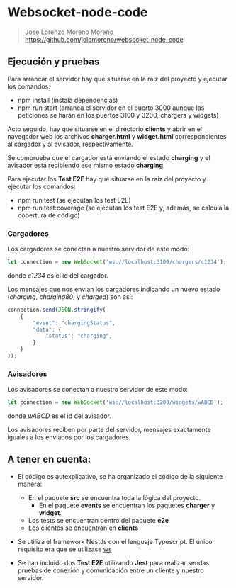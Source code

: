 # Websocket-node-code
> Jose Lorenzo Moreno Moreno
> https://github.com/jolomoreno/websocket-node-code

## Ejecución y pruebas 

Para arrancar el servidor hay que situarse en la raiz del proyecto y ejecutar los comandos:
* npm install (instala dependencias)
* npm run start (arranca el servidor en el puerto 3000 aunque las peticiones se harán en los puertos 3100 y 3200, chargers y widgets)

Acto seguido, hay que situarse en el directorio **clients** y abrir en el navegador web los archivos **charger.html** y **widget.html** correspondientes al cargador y al avisador, respectivamente.

Se comprueba que el cargador está enviando el estado **charging** y el avisador está recibiendo ese mismo estado **charging**.

Para ejecutar los **Test E2E** hay que situarse en la raiz del proyecto y ejecutar los comandos:
* npm run test (se ejecutan los test E2E)
* npm run test:coverage (se ejecutan los test E2E y, además, se calcula la cobertura de código)

### Cargadores

Los cargadores se conectan a nuestro servidor de este modo:

```javascript
let connection = new WebSocket('ws://localhost:3100/chargers/c1234');
```

donde *c1234* es el id del cargador.

Los mensajes que nos envían los cargadores indicando un nuevo estado (*charging*, *charging80*, y *charged*) son así:

```javascript
connection.send(JSON.stringify(
    {
        "event": "chargingStatus",
        "data": {
            "status": "charging",
        }
    }
));
```

### Avisadores

Los avisadores se conectan a nuestro servidor de este modo:

```javascript
let connection = new WebSocket('ws://localhost:3200/widgets/wABCD');
```

donde *wABCD* es el id del avisador.

Los avisadores reciben por parte del servidor, mensajes exactamente iguales a los enviados por los cargadores.

## A tener en cuenta:

* El código es autexplicativo, se ha organizado el código de la siguiente manera:
    - En el paquete **src** se encuentra toda la lógica del proyecto.
        - En el paquete **events** se encuentran los paquetes **charger** y **widget**.
    - Los tests se encuentran dentro del paquete **e2e**
    - Los clientes se encuentran en **clients**

* Se utiliza el framework NestJs con el lenguaje Typescript. El único requisito era que se utilizase [ws](https://github.com/websockets/ws/) 

* Se han incluido dos **Test E2E** utilizando **Jest** para realizar sendas pruebas de conexión y comunicación entre un cliente y nuestro servidor.
